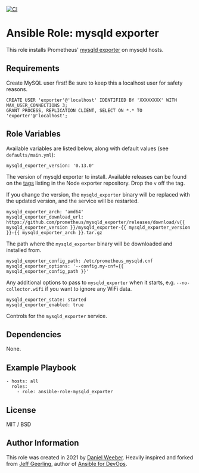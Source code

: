 [![CI](https://github.com/DanielWeeber/ansible-role-mysqld_exporter/actions/workflows/release.yml/badge.svg?branch=master)](https://github.com/DanielWeeber/ansible-role-mysqld_exporter/actions/workflows/release.yml)

# Ansible Role: mysqld exporter

This role installs Prometheus' [mysqld exporter](https://github.com/prometheus/mysqld_exporter) on mysqld hosts.

## Requirements

Create MySQL user first!
Be sure to keep this a localhost user for safety reasons.

    CREATE USER 'exporter'@'localhost' IDENTIFIED BY 'XXXXXXXX' WITH MAX_USER_CONNECTIONS 3;
    GRANT PROCESS, REPLICATION CLIENT, SELECT ON *.* TO 'exporter'@'localhost';

## Role Variables

Available variables are listed below, along with default values (see `defaults/main.yml`):

    mysqld_exporter_version: '0.13.0'

The version of mysqld exporter to install. Available releases can be found on the [tags](https://github.com/prometheus-community/mysqld_exporter/tags) listing in the Node exporter repository. Drop the `v` off the tag.

If you change the version, the `mysqld_exporter` binary will be replaced with the updated version, and the service will be restarted.

    mysqld_exporter_arch: 'amd64'
    mysqld_exporter_download_url: https://github.com/prometheus/mysqld_exporter/releases/download/v{{ mysqld_exporter_version }}/mysqld_exporter-{{ mysqld_exporter_version }}-{{ mysqld_exporter_arch }}.tar.gz

The path where the `mysqld_exporter` binary will be downloaded and installed from.

    mysqld_exporter_config_path: /etc/prometheus_mysqld.cnf
    mysqld_exporter_options: '--config.my-cnf={{ mysqld_exporter_config_path }}'

Any additional options to pass to `mysqld_exporter` when it starts, e.g. `--no-collector.wifi` if you want to ignore any WiFi data.

    mysqld_exporter_state: started
    mysqld_exporter_enabled: true

Controls for the `mysqld_exporter` service.

## Dependencies

None.

## Example Playbook

    - hosts: all
      roles:
        - role: ansible-role-mysqld_exporter

## License

MIT / BSD

## Author Information

This role was created in 2021 by [Daniel Weeber](https://github.com/DanielWeeber). Heavily inspired and forked from [Jeff Geerling](https://www.jeffgeerling.com/), author of [Ansible for DevOps](https://www.ansiblefordevops.com/).
